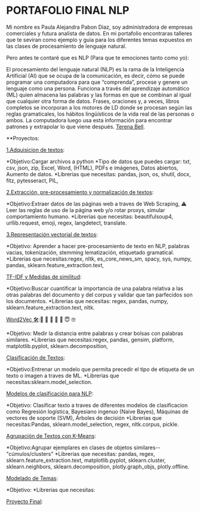 # PORTAFOLIO FINAL NLP

Mi nombre es Paula Alejandra Pabon Diaz, soy administradora de empresas comerciales y futura analista de datos.
En mi portafolio encontraras talleres que te seviran como ejemplo y guia para los diferentes temas expuestos en las clases de procesamiento de lenguaje natural. 

Pero antes te contaré que es NLP (Para que te emociones tanto como yo): 

El procesamiento del lenguaje natural (NLP) es la rama de la Inteligencia Artificial (AI) que se ocupa de la comunicación, es decir, cómo se puede programar una computadora para que “comprenda”, procese y genere un lenguaje como una persona. Funciona a través del aprendizaje automático (ML) quien almacena las palabras y las formas en que se combinan al igual que cualquier otra forma de datos. Frases, oraciones y, a veces, libros completos se incorporan a los motores de LD donde se procesan según las reglas gramaticales, los hábitos lingüísticos de la vida real de las personas o ambos. La computadora luego usa esta información para encontrar patrones y extrapolar lo que viene después.
[Terena Bell](https://cio.com.mx/funciona-procesamiento-del-lenguaje-natural-en-inteligencia-artificial/).

  
**Proyectos:

[1.Adquisicion de textos](https://github.com/Paulapabondiaz/NLP_PORTAFOLIO/blob/main/Taller%20N%C2%B0%202%20Leer%20archivos%20en%20Python): 

*Objetivo:Cargar archivos a python
*Tipo de datos que puedes cargar: txt, csv, json, zip, Excel, Word, (HTML), PDFs e imágenes, Datos abiertos, Aumento de datos.
*Librerias que necesitas: pandas, json, os, shutil, docx, fitz, pytesseract, PIL, 


[2.Extracción, pre-procesamiento y normalización de textos](https://github.com/Paulapabondiaz/NLP_PORTAFOLIO/blob/main/TALLER%20%23%203%20Web%20Scraping.ipynb):

*Objetivo:Extraer datos de las páginas web a traves de Web Scraping, ⚠️ Leer las reglas de uso de la página web y/o rotar proxys, simular comportamiento humano.
*Librerias que necesitas: beautifulsoup4, urllib.request, emoji, regex, langdetect,  translate.

[3.Representación vectorial de textos](https://github.com/Paulapabondiaz/NLP_PORTAFOLIO/blob/main/Taller%20%234.ipynb):

*Objetivo: Aprender a hacer pre-procesamiento de texto en NLP, palabras vacias, tokenización, stemming lematización, etiquetado gramatical.
*Librerias que necesitas:regex, nltk, es_core_news_sm, spacy, sys, numpy, pandas, sklearn.feature_extraction.text, 

[TF-IDF y Medidas de similitud](https://github.com/Paulapabondiaz/NLP_PORTAFOLIO/blob/main/taller%20%235.ipynb):

*Objetivo:Buscar cuantificar la importancia de una palabra relativa a las otras palabras del documento y del corpus y validar que tan parfecidos son los documentos.
*Librerias que necesitas: regex, pandas, numpy, sklearn.feature_extraction.text, nltk.

[Word2Vec 🛠️](https://github.com/Paulapabondiaz/NLP_PORTAFOLIO/blob/main/taller7.ipynb):🧠   🤔 🤔 🤔   🚀  😇  🤓  

*Objetivo: Medir la distancia entre palabras y crear bolsas con palabras similares.
*Librerias que necesitas:regex, pandas, gensim, platform, matplotlib.pyplot, sklearn.decomposition, 


[Clasificación de Textos](https://github.com/Paulapabondiaz/NLP_PORTAFOLIO/blob/main/taller8%20(1).ipynb):

*Objetivo:Entrenar un modelo que permita precedir el tipo de etiqueta de un texto o imagen a traves de ML.
*Librerias que necesitas:sklearn.model_selection.

[Modelos de clasificación para NLP](https://github.com/Paulapabondiaz/NLP_PORTAFOLIO/blob/main/taller9%20(1).ipynb):

*Objetivo: Clasificar texto a traves de diferentes modelos de clasificacion como Regresión logística, Bayesiano ingenuo (Naive Bayes), Máquinas de vectores de soporte (SVM), Árboles de decisión
*Librerias que necesitas:Pandas, sklearn.model_selection, regex, nltk.corpus, pickle.


[Agrupación de Textos con K-Means](https://github.com/Paulapabondiaz/NLP_PORTAFOLIO/blob/main/taller%2010.ipynb):

*Objetivo:Agrupar ejemplares en clases de objetos similares-- "cúmulos/clusters"
*Librerias que necesitas: pandas, regex, sklearn.feature_extraction.text, matplotlib.pyplot, sklearn.cluster, sklearn.neighbors, sklearn.decomposition, plotly.graph_objs, plotly.offline.


[Modelado de Temas](https://github.com/Paulapabondiaz/NLP_PORTAFOLIO/blob/main/taller12%20(1).ipynb):

*Objetivo:
*Librerias que necesitas:


[Proyecto Final](https://github.com/Paulapabondiaz/NLP_PORTAFOLIO/blob/main/proyecto%20final.ipynb):




